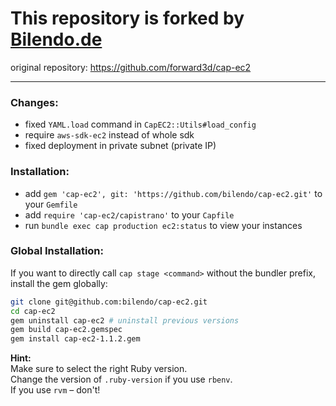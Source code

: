 # This repository is forked by [Bilendo.de](http://www.bilendo.de)
original repository: https://github.com/forward3d/cap-ec2

---

### Changes:
- fixed `YAML.load` command in `CapEC2::Utils#load_config`
- require `aws-sdk-ec2` instead of whole sdk
- fixed deployment in private subnet (private IP)


### Installation:
- add `gem 'cap-ec2', git: 'https://github.com/bilendo/cap-ec2.git'` to your `Gemfile`
- add `require 'cap-ec2/capistrano'` to your `Capfile`
- run `bundle exec cap production ec2:status` to view your instances


### Global Installation:
If you want to directly call `cap stage <command>` without the bundler prefix,  
install the gem globally:
```bash
git clone git@github.com:bilendo/cap-ec2.git
cd cap-ec2
gem uninstall cap-ec2 # uninstall previous versions
gem build cap-ec2.gemspec
gem install cap-ec2-1.1.2.gem
```

**Hint:**  
Make sure to select the right Ruby version.  
Change the version of `.ruby-version` if you use `rbenv`.  
If you use `rvm` – don't!
